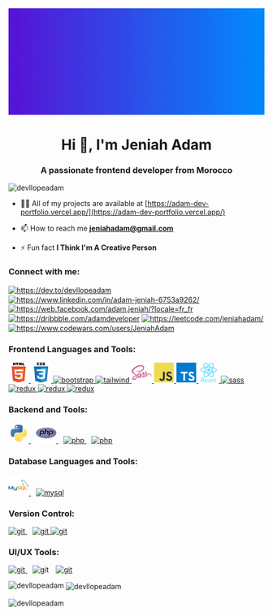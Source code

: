 <img src="./Adam_dev.gif" />
<h1 align="center">Hi 👋, I'm Jeniah Adam</h1>
<h3 align="center">A passionate frontend developer from Morocco</h3>

<p align="left"> <img
    src="https://komarev.com/ghpvc/?username=devllopeadam&label=Profile%20views&color=0e75b6&style=flat"
    alt="devllopeadam" /> </p>

- 👨‍💻 All of my projects are available at
  [https://adam-dev-portfolio.vercel.app/](https://adam-dev-portfolio.vercel.app/)

- 📫 How to reach me **jeniahadam@gmail.com**

- ⚡ Fun fact **I Think I'm A Creative Person**

<h3 align="left">Connect with me:</h3>
<p align="left">
  <a href="https://dev.to/https://dev.to/devllopeadam"
    target="blank"><img align="center"
      src="https://raw.githubusercontent.com/rahuldkjain/github-profile-readme-generator/master/src/images/icons/Social/devto.svg"
      alt="https://dev.to/devllopeadam"
      height="30"
      width="40" /></a>
  <a href="https://linkedin.com/in/https://www.linkedin.com/in/adam-jeniah-6753a9262/"
    target="blank"><img align="center"
      src="https://raw.githubusercontent.com/rahuldkjain/github-profile-readme-generator/master/src/images/icons/Social/linked-in-alt.svg"
      alt="https://www.linkedin.com/in/adam-jeniah-6753a9262/"
      height="30"
      width="40" /></a>
  <a href="https://www.react-hook-form.com/"
    target="blank"><img align="center"
      src="https://raw.githubusercontent.com/rahuldkjain/github-profile-readme-generator/master/src/images/icons/Social/facebook.svg"
      alt="https://web.facebook.com/adam.jeniah/?locale=fr_fr"
      height="30"
      width="40" /></a>
  <a href="https://dribbble.com/https://dribbble.com/adamdeveloper"
    target="blank"><img align="center"
      src="https://raw.githubusercontent.com/rahuldkjain/github-profile-readme-generator/master/src/images/icons/Social/dribbble.svg"
      alt="https://dribbble.com/adamdeveloper"
      height="30"
      width="40" /></a>
  <a href="https://www.leetcode.com/https://leetcode.com/jeniahadam/"
    target="blank"><img align="center"
      src="https://raw.githubusercontent.com/rahuldkjain/github-profile-readme-generator/master/src/images/icons/Social/leet-code.svg"
      alt="https://leetcode.com/jeniahadam/"
      height="30"
      width="40" /></a>
  <a href="https://www.codewars.com/users/JeniahAdam"
    target="blank"><img align="center"
      src="https://www.codewars.com/packs/assets/logo.f607a0fb.svg"
      alt="https://www.codewars.com/users/JeniahAdam"
      height="30"
      width="40" /></a>

</p>

<h3 align="left">Frontend Languages and Tools:</h3>
<p align="left">
  <a href="https://www.w3.org/html/"
    target="_blank"
    rel="noreferrer"> <img
      src="https://raw.githubusercontent.com/devicons/devicon/master/icons/html5/html5-original-wordmark.svg"
      alt="html5"
      width="40"
      height="40" />
  </a>
  <a href="https://www.w3schools.com/css/"
    target="_blank"
    rel="noreferrer"> <img
      src="https://raw.githubusercontent.com/devicons/devicon/master/icons/css3/css3-original-wordmark.svg"
      alt="css3"
      width="40"
      height="40" />
  </a>
  <a href="https://getbootstrap.com"
    target="_blank"
    rel="noreferrer"> <img src="https://cdn.jsdelivr.net/gh/devicons/devicon/icons/bootstrap/bootstrap-original.svg"
      alt="bootstrap"
      width="40"
      height="40" />
  </a>
  <a href="https://tailwindcss.com/"
    target="_blank"
    rel="noreferrer"> <img src="https://www.vectorlogo.zone/logos/tailwindcss/tailwindcss-icon.svg"
      alt="tailwind"
      width="40"
      height="40" />
  </a>
  <a href="https://sass-lang.com"
    target="_blank"
    rel="noreferrer"> <img src="https://raw.githubusercontent.com/devicons/devicon/master/icons/sass/sass-original.svg"
      alt="sass"
      width="40"
      height="40" />
  </a>
  <a href="https://developer.mozilla.org/en-US/docs/Web/JavaScript"
    target="_blank"
    rel="noreferrer"> <img
      src="https://raw.githubusercontent.com/devicons/devicon/master/icons/javascript/javascript-original.svg"
      alt="javascript"
      width="40"
      height="40" />
  </a>
  <a href="https://www.typescriptlang.org/"
    target="_blank"
    rel="noreferrer"> <img
      src="https://raw.githubusercontent.com/devicons/devicon/master/icons/typescript/typescript-original.svg"
      alt="typescript"
      width="40"
      height="40" />
  </a>
  <a href="https://reactjs.org/"
    target="_blank"
    rel="noreferrer"> <img
      src="https://raw.githubusercontent.com/devicons/devicon/master/icons/react/react-original-wordmark.svg"
      alt="react"
      width="40"
      height="40" />
  </a>
  <a href="https://nextjs.org"
    target="_blank"
    rel="noreferrer"> <img src="https://cdn.jsdelivr.net/gh/devicons/devicon/icons/nextjs/nextjs-original.svg"
      alt="sass"
      width="40"
      height="40" />
  </a>
  <a href="https://redux-toolkit.js.org/"
    target="_blank"
    rel="noreferrer"> <img src="https://www.svgrepo.com/show/303557/redux-logo.svg"
      alt="redux"
      width="40"
      height="40" />
  </a>
  <a href="https://react-hook-form.com/"
    target="_blank"
    rel="noreferrer"> <img src="https://react-hook-form.com/images/logo/react-hook-form-logo-only.png"
      alt="redux"
      width="40"
      height="40" />
  </a>
  <a href="https://zod.dev/"
    target="_blank"
    rel="noreferrer"> <img src="https://zod.dev/logo.svg"
      alt="redux"
      width="40"
      height="40" />
  </a>
</p>
<h3 align="left">Backend and Tools:</h3>
<p align="left">
  <a href="https://www.python.org"
    target="_blank"
    rel="noreferrer"> <img
      src="https://raw.githubusercontent.com/devicons/devicon/master/icons/python/python-original.svg"
      alt="python"
      width="40"
      height="40" />
  </a>
  <a style="margin-left: 10px;"
    href="https://www.php.net"
    target="_blank"
    rel="noreferrer"> <img src="https://raw.githubusercontent.com/devicons/devicon/master/icons/php/php-original.svg"
      alt="php"
      width="40"
      height="40" />
  </a>
  <a style="margin-left: 10px;"
    href="https://laravel.com/"
    target="_blank"
    rel="noreferrer"> <img
      src="https://cdn.jsdelivr.net/gh/devicons/devicon@latest/icons/laravel/laravel-original.svg"
      alt="php"
      width="40"
      height="40" />
  <a style="margin-left: 10px;"
    href="https://strapi.io/"
    target="_blank"
    rel="noreferrer"> <img
      src="https://images.spr.so/cdn-cgi/imagedelivery/j42No7y-dcokJuNgXeA0ig/32f3a89c-99c4-466f-8536-dd75f65fa320/Strapi-Monogram/w=128,quality=90,fit=scale-down"
      alt="php"
      width="40"
      height="40" />
  </a>

</p>

<h3 align="left">Database Languages and Tools:</h3>

<p align="left">
  <a href="https://www.mysql.com/"
    target="_blank"
    rel="noreferrer"> <img
      src="https://raw.githubusercontent.com/devicons/devicon/master/icons/mysql/mysql-original-wordmark.svg"
      alt="mysql"
      width="40"
      height="40" />
  </a>
  <a style="margin-left: 10px;" href="https://www.mongodb.com/"
    target="_blank"
    rel="noreferrer"> <img
      src="https://cdn.jsdelivr.net/gh/devicons/devicon@latest/icons/mongodb/mongodb-plain-wordmark.svg"
      alt="mysql"
      width="40"
      height="40" />
  </a>
</p>

<h3 align="left">Version Control: </h3>

<p align="left">
  <a style="margin-right: 10px;"
    href="https://git-scm.com/"
    target="_blank"
    rel="noreferrer"> <img src="https://www.vectorlogo.zone/logos/git-scm/git-scm-icon.svg"
      alt="git"
      width="40"
      height="40" />
  </a>
  <a href="https://github.com/"
    target="_blank"
    rel="noreferrer"> <img src="https://cdn.jsdelivr.net/gh/devicons/devicon/icons/github/github-original.svg"
      alt="git"
      width="40"
      height="40" />
  </a>
  <a href="https://gitlab.com/"
    target="_blank"
    rel="noreferrer"> <img src="https://images.ctfassets.net/xz1dnu24egyd/1IRkfXmxo8VP2RAE5jiS1Q/ea2086675d87911b0ce2d34c354b3711/gitlab-logo-500.png"
      alt="git"
      width="40"
      height="40" />
  </a>
</p>

<h3 align="left">UI/UX Tools: </h3>

<p align="left">
  <a style="margin-right: 10px;"
    href="https://www.figma.com/"
    target="_blank"
    rel="noreferrer"> <img src="https://cdn.jsdelivr.net/gh/devicons/devicon@latest/icons/figma/figma-original.svg"
      alt="git"
      width="40"
      height="40" />
  </a
  <a style="margin-right: 10px;"
    href="https://adobe.com/"
    target="_blank"
    rel="noreferrer"> <img src="https://cdn.jsdelivr.net/gh/devicons/devicon@latest/icons/photoshop/photoshop-original.svg"
      alt="git"
      width="40"
      height="40" />
  </a>
  <a style="margin-left: 10px;"
    href="https://adobe.com/"
    target="_blank"
    rel="noreferrer"> <img src="https://cdn-icons-png.flaticon.com/128/5968/5968472.png"
      alt="git"
      width="40"
      height="40" />
  </a>
</p>

<p><img align="left"
    src="https://github-readme-stats.vercel.app/api/top-langs?username=devllopeadam&show_icons=true&locale=en&layout=compact"
    alt="devllopeadam" /></p>

<p>&nbsp;<img align="center"
    src="https://github-readme-stats.vercel.app/api?username=devllopeadam&show_icons=true&locale=en"
    alt="devllopeadam" /></p>

<p><img align="center"
    src="https://github-readme-streak-stats.herokuapp.com/?user=devllopeadam&"
    alt="devllopeadam" /></p>
